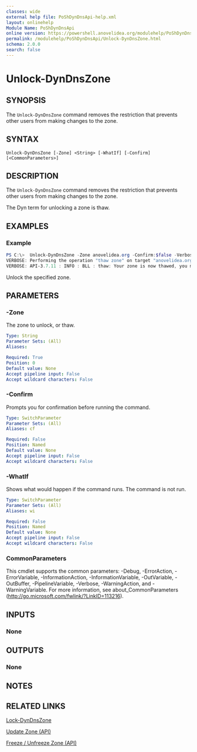```yaml
---
classes: wide
external help file: PoShDynDnsApi-help.xml
layout: onlinehelp
Module Name: PoShDynDnsApi
online version: https://powershell.anovelidea.org/modulehelp/PoShDynDnsApi/Unlock-DynDnsZone.html
permalink: /modulehelp/PoShDynDnsApi/Unlock-DynDnsZone.html
schema: 2.0.0
search: false
---
```


# Unlock-DynDnsZone

## SYNOPSIS
The `Unlock-DynDnsZone` command removes the restriction that prevents other users from making changes to the zone.

## SYNTAX

```
Unlock-DynDnsZone [-Zone] <String> [-WhatIf] [-Confirm] [<CommonParameters>]
```

## DESCRIPTION
The `Unlock-DynDnsZone` command removes the restriction that prevents other users from making changes to the zone.

The Dyn term for unlocking a zone is thaw.

## EXAMPLES

### Example
```powershell
PS C:\>  Unlock-DynDnsZone -Zone anovelidea.org -Confirm:$false -Verbose
VERBOSE: Performing the operation "thaw zone" on target "anovelidea.org".
VERBOSE: API-3.7.11 : INFO : BLL : thaw: Your zone is now thawed, you may edit normally
```

Unlock the specified zone.

## PARAMETERS

### -Zone
The zone to unlock, or thaw.

```yaml
Type: String
Parameter Sets: (All)
Aliases:

Required: True
Position: 0
Default value: None
Accept pipeline input: False
Accept wildcard characters: False
```

### -Confirm
Prompts you for confirmation before running the command.

```yaml
Type: SwitchParameter
Parameter Sets: (All)
Aliases: cf

Required: False
Position: Named
Default value: None
Accept pipeline input: False
Accept wildcard characters: False
```

### -WhatIf
Shows what would happen if the command runs. The command is not run.

```yaml
Type: SwitchParameter
Parameter Sets: (All)
Aliases: wi

Required: False
Position: Named
Default value: None
Accept pipeline input: False
Accept wildcard characters: False
```

### CommonParameters
This cmdlet supports the common parameters: -Debug, -ErrorAction, -ErrorVariable, -InformationAction, -InformationVariable, -OutVariable, -OutBuffer, -PipelineVariable, -Verbose, -WarningAction, and -WarningVariable. For more information, see about_CommonParameters (http://go.microsoft.com/fwlink/?LinkID=113216).

## INPUTS

### None

## OUTPUTS

### None

## NOTES

## RELATED LINKS

[Lock-DynDnsZone](https://powershell.anovelidea.org/modulehelp/PoShDynDnsApi/Lock-DynDnsZone.html)

[Update Zone (API)](https://help.dyn.com/update-zone-api/)

[Freeze / Unfreeze Zone (API)](https://help.dyn.com/freeze-unfreeze-zone-api/)